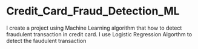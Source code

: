 # Credit_Card_Fraud_Detection_ML
I create a project using Machine Learning algorithm that how to detect fraudulent transaction in credit card.
I use Logistic Regression Algorthm to detect the faudulent transaction
